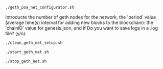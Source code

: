 
```bash
./geth_poa_net_configurator.sh
```
Introducte the number of geth nodes for the network, the 'period' value (average time(s) interval for adding new blocks to the blockchain): the 'chainID' value for genesis.json, and  if Do you want to save logs in a .log file? (y/n):


```bash
./clean_geth_net_setup.sh
```


```bash
./start_geth_net.sh
```

```bash
./stop_geth_net.sh
```